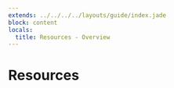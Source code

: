 ```yaml
---
extends: ../../../../layouts/guide/index.jade
block: content
locals:
  title: Resources - Overview
---
```


# Resources
